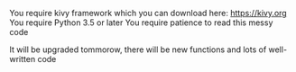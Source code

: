 You require kivy framework which you can download here: https://kivy.org
You require Python 3.5 or later
You require patience to read this messy code

It will be upgraded tommorow, there will be new functions and lots of well-written code
